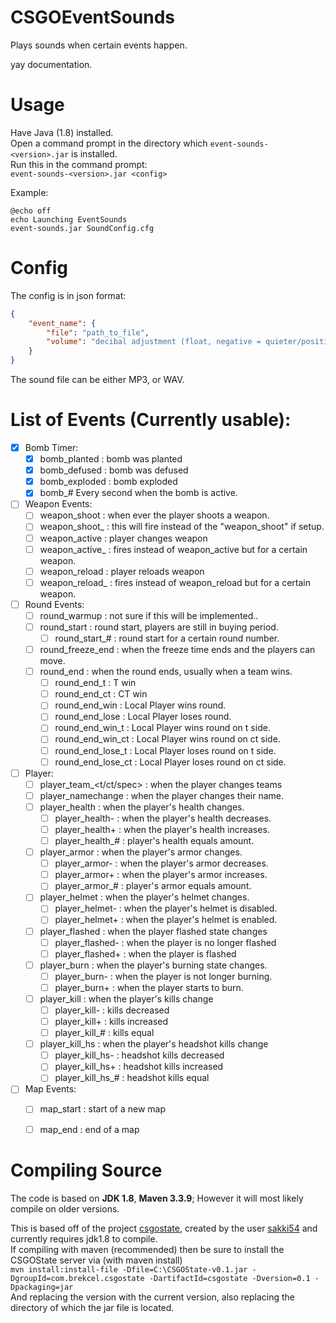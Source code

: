 # CSGOEventSounds
Plays sounds when certain events happen.

yay documentation.

# Usage

Have Java (1.8) installed.  
Open a command prompt in the directory which ```event-sounds-<version>.jar``` is installed.  
Run this in the command prompt:  
```event-sounds-<version>.jar <config>```

Example:
```batch
@echo off
echo Launching EventSounds
event-sounds.jar SoundConfig.cfg
```


# Config

The config is in json format:
```json
{
	"event_name": {
		"file": "path_to_file",
		"volume": "decibal adjustment (float, negative = quieter/positive =louder)"
	}
}
````
The sound file can be either MP3, or WAV.

# List of Events (Currently usable):
- [X] Bomb Timer:
  - [X] bomb_planted : bomb was planted
  - [X] bomb_defused : bomb was defused
  - [X] bomb_exploded : bomb exploded
  - [X] bomb_# Every second when the bomb is active.
- [ ] Weapon Events:
  - [ ] weapon_shoot : when ever the player shoots a weapon.
  - [ ] weapon_shoot_<weapon> : this will fire instead of the "weapon_shoot" if setup.
  - [ ] weapon_active : player changes weapon
  - [ ] weapon_active_<weapon> : fires instead of weapon_active but for a certain weapon.
  - [ ] weapon_reload : player reloads weapon
  - [ ] weapon_reload_<weapon> : fires instead of weapon_reload but for a certain weapon.
- [ ] Round Events:
  - [ ] round_warmup : not sure if this will be implemented..
  - [ ] round_start : round start, players are still in buying period.
    - [ ] round_start_# : round start for a certain round number.
  - [ ] round_freeze_end : when the freeze time ends and the players can move.
  - [ ] round_end : when the round ends, usually when a team wins.
    - [ ] round_end_t : T win
    - [ ] round_end_ct : CT win
    - [ ] round_end_win : Local Player wins round.
    - [ ] round_end_lose : Local Player loses round.
    - [ ] round_end_win_t : Local Player wins round on t side.
    - [ ] round_end_win_ct : Local Player wins round on ct side.
    - [ ] round_end_lose_t : Local Player loses round on t side.
    - [ ] round_end_lose_ct : Local Player loses round on ct side.
- [ ] Player:
  - [ ] player_team_<t/ct/spec> : when the player changes teams
  - [ ] player_namechange : when the player changes their name.
  - [ ] player_health : when the player's health changes.
    - [ ] player_health- : when the player's health decreases.
    - [ ] player_health+ : when the player's health increases.
    - [ ] player_health_# : player's health equals amount.
  - [ ] player_armor : when the player's armor changes.
    - [ ] player_armor- : when the player's armor decreases.
    - [ ] player_armor+ : when the player's armor increases.
    - [ ] player_armor_# : player's armor equals amount.
  - [ ] player_helmet : when the player's helmet changes.
    - [ ] player_helmet- : when the player's helmet is disabled.
    - [ ] player_helmet+ : when the player's helmet is enabled.
  - [ ] player_flashed : when the player flashed state changes
    - [ ] player_flashed- : when the player is no longer flashed
    - [ ] player_flashed+ : when the player is flashed
  - [ ] player_burn : when the player's burning state changes.
    - [ ] player_burn- : when the player is not longer burning.
    - [ ] player_burn+ : when the player starts to burn.
  - [ ] player_kill : when the player's kills change
    - [ ] player_kill- : kills decreased
    - [ ] player_kill+ : kills increased
    - [ ] player_kill_# : kills equal
  - [ ] player_kill_hs : when the player's headshot kills change
    - [ ] player_kill_hs- : headshot kills decreased
    - [ ] player_kill_hs+ : headshot kills increased
    - [ ] player_kill_hs_# : headshot kills equal
- [ ] Map Events:
  - [ ] map_start : start of a new map
  - [ ] map_end : end of a map


# Compiling Source

The code is based on **JDK 1.8**, **Maven 3.3.9**; However it will most likely compile on older versions.  
  
This is based off of the project [csgostate](https://github.com/sakki54/CSGOState), created by the user [sakki54](https://github.com/sakki54) and currently requires jdk1.8 to compile.  
If compiling with maven (recommended) then be sure to install the CSGOState server via  (with maven install)  
``` mvn install:install-file -Dfile=C:\CSGOState-v0.1.jar -DgroupId=com.brekcel.csgostate -DartifactId=csgostate -Dversion=0.1 -Dpackaging=jar ```  
And replacing the version with the current version, also replacing the directory of which the jar file is located.    
